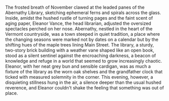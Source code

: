 The frosted breath of November clawed at the leaded panes of the Abernathy Library, sketching ephemeral ferns and spirals across the glass. Inside, amidst the hushed rustle of turning pages and the faint scent of aging paper, Eleanor Vance, the head librarian, adjusted the oversized spectacles perched on her nose. Abernathy, nestled in the heart of the Vermont countryside, was a town steeped in quiet tradition, a place where the changing seasons were marked not by dates on a calendar but by the shifting hues of the maple trees lining Main Street.  The library, a sturdy, two-story brick building with a weather vane shaped like an open book, stood as a silent sentinel against the encroaching darkness, a beacon of knowledge and refuge in a world that seemed to grow increasingly chaotic. Eleanor, with her neat grey bun and sensible cardigan, was as much a fixture of the library as the worn oak shelves and the grandfather clock that ticked with measured solemnity in the corner. This evening, however, a disquieting stillness hung in the air, a silence deeper than the usual hushed reverence, and Eleanor couldn't shake the feeling that something was out of place.
